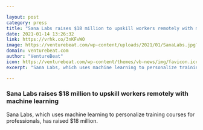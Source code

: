 ```yaml
---

layout: post
category: press
title: "Sana Labs raises $18 million to upskill workers remotely with machine learning"
date: 2021-01-14 13:26:32
link: https://vrhk.co/3nKFvWO
image: https://venturebeat.com/wp-content/uploads/2021/01/SanaLabs.jpg?w=1200&strip=all
domain: venturebeat.com
author: "VentureBeat"
icon: https://venturebeat.com/wp-content/themes/vb-news/img/favicon.ico
excerpt: "Sana Labs, which uses machine learning to personalize training courses for professionals, has raised $18 million."

---
```


### Sana Labs raises $18 million to upskill workers remotely with machine learning

Sana Labs, which uses machine learning to personalize training courses for professionals, has raised $18 million.